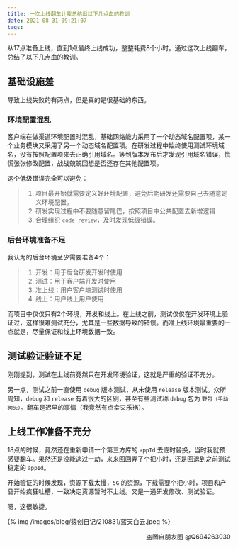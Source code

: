 ```yaml
---
title: 一次上线翻车让我总结出以下几点血的教训
date: 2021-08-31 09:21:07
tags:
---
```



从17点准备上线，直到1点最终上线成功，整整耗费8个小时。通过这次上线翻车，总结了以下几点血的教训。

## 基础设施差
导致上线失败的有两点，但是真的是很基础的东西。

### 环境配置混乱
客户端在做渠道环境配置时混乱，基础网络能力采用了一个动态域名配置项，某一个业务模块又采用了另一个动态域名配置项。在研发过程中始终使用测试环境域名，没有按照配置项来去正确引用域名。等到版本发布后才发现引用域名错误，慌慌张张修改配置，战战兢兢回想是否还存在其他配置项。

这个低级错误完全可以避免：

<!--more-->

> 1. 项目最开始就需要定义好环境配置，避免后期研发还需要自己去随意定义环境配置。
> 2. 研发实现过程中不要随意留尾巴，按照项目中公共配置去新增逻辑
> 3. 合理组织 `code review`，及时发现低级错误。

### 后台环境准备不足

我认为的后台环境至少需要准备4个：
> 1. 开发：用于后台研发开发时使用
> 2. 测试：用于客户端开发时使用
> 3. 准上线：用户客户端测试时使用
> 4. 线上：用户线上用户使用

而项目中仅仅只有2个环境，开发和线上。在上线之前，测试仅仅在开发环境上验证过，这样很难测试充分，尤其是一些数据导致的错误。而准上线环境最重要的一点就是，尽量保证和线上环境数据一致。

## 测试验证验证不足

刚刚提到，测试在上线前竟然只在开发环境验证，这就是严重的验证不充分。

另一点，测试之前一直使用 `debug` 版本测试，从未使用 `release` 版本测试。众所周知，`debug` 和 `release` 有着很大的区别，甚至有些测试称 `debug` 包为 `野包（手动狗头）`。翻车是迟早的事情（我竟然有点幸灾乐祸）。

## 上线工作准备不充分

18点的时候，竟然还在重新申请一个第三方库的 `appId` 去临时替换，当时我就预感要翻车。果然还是没能逃过一劫，来来回回弄了个把小时，还是回退到之前测试稳定的 `appId`。

开始验证的时候发现，资源下载太慢，`5G` 的资源，下载需要个把小时，项目和产品开始疯狂吐槽，一致决定资源暂时不上线。又是一通研发修改、测试验证。

嗯，这很敏捷。

{% img /images/blog/猿创日记/210831/蓝天白云.jpeg %}

<p align="right">盗图自朋友圈 @Q694263030</p>